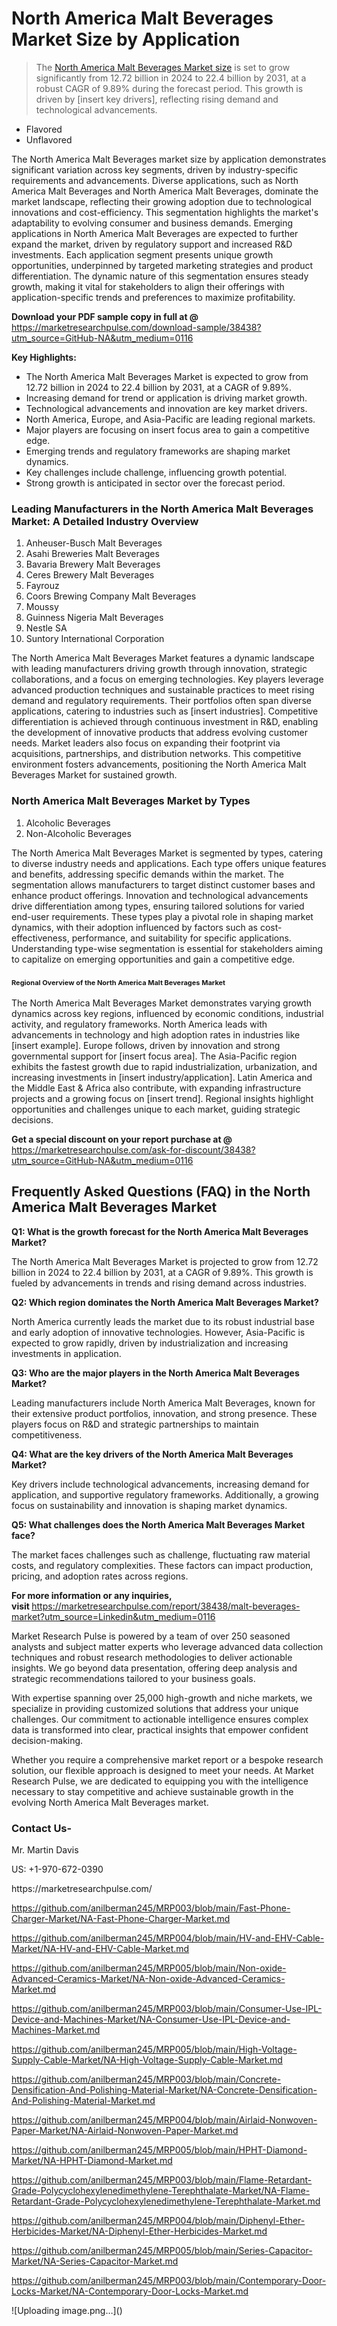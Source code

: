 <h1>North America Malt Beverages Market&nbsp;Size by Application</h1><blockquote><p>The <a href="https://marketresearchpulse.com/download-sample/38438?utm_source=GitHub-NA&amp;utm_medium=0116">North America Malt Beverages Market size</a> is set to grow significantly from 12.72 billion in 2024 to 22.4 billion by 2031, at a robust CAGR of 9.89% during the forecast period. This growth is driven by [insert key drivers], reflecting rising demand and technological advancements.</p></blockquote><ul><li>Flavored <li> Unflavored</li></ul><p>The North America Malt Beverages market size by application demonstrates significant variation across key segments, driven by industry-specific requirements and advancements. Diverse applications, such as North America Malt Beverages and North America Malt Beverages, dominate the market landscape, reflecting their growing adoption due to technological innovations and cost-efficiency. This segmentation highlights the market's adaptability to evolving consumer and business demands. Emerging applications in North America Malt Beverages are expected to further expand the market, driven by regulatory support and increased R&D investments. Each application segment presents unique growth opportunities, underpinned by targeted marketing strategies and product differentiation. The dynamic nature of this segmentation ensures steady growth, making it vital for stakeholders to align their offerings with application-specific trends and preferences to maximize profitability.</p><p><strong>Download your PDF sample copy in full at @ </strong><a href="https://marketresearchpulse.com/download-sample/38438?utm_source=GitHub-NA&amp;utm_medium=0116">https://marketresearchpulse.com/download-sample/38438?utm_source=GitHub-NA&amp;utm_medium=0116</a></p><p><strong>Key Highlights: </strong></p><ul><li>The North America Malt Beverages Market is expected to grow from 12.72 billion in 2024 to 22.4 billion by 2031, at a CAGR of 9.89%.</li><li>Increasing demand for trend or application is driving market growth.</li><li>Technological advancements and innovation are key market drivers.</li><li>North America, Europe, and Asia-Pacific are leading regional markets.</li><li>Major players are focusing on insert focus area to gain a competitive edge.</li><li>Emerging trends and regulatory frameworks are shaping market dynamics.</li><li>Key challenges include challenge, influencing growth potential.</li><li>Strong growth is anticipated in sector over the forecast period.</li></ul><h3>Leading Manufacturers in the North America Malt Beverages Market: A Detailed Industry Overview</h3><ol><li>Anheuser-Busch Malt Beverages</li><li>Asahi Breweries Malt Beverages</li><li>Bavaria Brewery Malt Beverages</li><li>Ceres Brewery Malt Beverages</li><li>Fayrouz</li><li>Coors Brewing Company Malt Beverages</li><li>Moussy</li><li>Guinness Nigeria Malt Beverages</li><li>Nestle SA</li><li>Suntory International Corporation</li></ol><div class="flex max-w-full flex-col flex-grow"><div class="min-h-8 text-message flex w-full flex-col items-end gap-2 whitespace-normal break-words [.text-message+&amp;]:mt-5" dir="auto" data-message-author-role="assistant" data-message-id="fd8432e4-4910-450d-b182-61b7bfb0a01f" data-message-model-slug="gpt-4o"><div class="flex w-full flex-col gap-1 empty:hidden first:pt-[3px]"><div class="markdown prose w-full break-words dark:prose-invert light"><p>The North America Malt Beverages Market features a dynamic landscape with leading manufacturers driving growth through innovation, strategic collaborations, and a focus on emerging technologies. Key players leverage advanced production techniques and sustainable practices to meet rising demand and regulatory requirements. Their portfolios often span diverse applications, catering to industries such as [insert industries]. Competitive differentiation is achieved through continuous investment in R&amp;D, enabling the development of innovative products that address evolving customer needs. Market leaders also focus on expanding their footprint via acquisitions, partnerships, and distribution networks. This competitive environment fosters advancements, positioning the North America Malt Beverages Market for sustained growth.</p></div></div></div></div><h3>North America Malt Beverages Market by Types</h3><ol><li>Alcoholic Beverages <li> Non-Alcoholic Beverages</li></ol><div class="flex max-w-full flex-col flex-grow"><div class="min-h-8 text-message flex w-full flex-col items-end gap-2 whitespace-normal break-words [.text-message+&amp;]:mt-5" dir="auto" data-message-author-role="assistant" data-message-id="084470be-0bb7-4664-bddf-5156b4f41249" data-message-model-slug="gpt-4o-mini"><div class="flex w-full flex-col gap-1 empty:hidden first:pt-[3px]"><div class="markdown prose w-full break-words dark:prose-invert light"><p>The North America Malt Beverages Market is segmented by types, catering to diverse industry needs and applications. Each type offers unique features and benefits, addressing specific demands within the market. The segmentation allows manufacturers to target distinct customer bases and enhance product offerings. Innovation and technological advancements drive differentiation among types, ensuring tailored solutions for varied end-user requirements. These types play a pivotal role in shaping market dynamics, with their adoption influenced by factors such as cost-effectiveness, performance, and suitability for specific applications. Understanding type-wise segmentation is essential for stakeholders aiming to capitalize on emerging opportunities and gain a competitive edge.</p></div></div></div></div><h3><span style="font-size: 11px;">Regional Overview of the North America Malt Beverages Market</span></h3><div class="flex max-w-full flex-col flex-grow"><div class="min-h-8 text-message flex w-full flex-col items-end gap-2 whitespace-normal break-words [.text-message+&amp;]:mt-5" dir="auto" data-message-author-role="assistant" data-message-id="e9038762-ce64-4e30-91c9-9bd413514231" data-message-model-slug="gpt-4o-mini"><div class="flex w-full flex-col gap-1 empty:hidden first:pt-[3px]"><div class="markdown prose w-full break-words dark:prose-invert light"><p>The North America Malt Beverages Market demonstrates varying growth dynamics across key regions, influenced by economic conditions, industrial activity, and regulatory frameworks. North America leads with advancements in technology and high adoption rates in industries like [insert example]. Europe follows, driven by innovation and strong governmental support for [insert focus area]. The Asia-Pacific region exhibits the fastest growth due to rapid industrialization, urbanization, and increasing investments in [insert industry/application]. Latin America and the Middle East &amp; Africa also contribute, with expanding infrastructure projects and a growing focus on [insert trend]. Regional insights highlight opportunities and challenges unique to each market, guiding strategic decisions.</p></div></div></div></div><p><strong>Get a special discount on your report purchase at @ </strong><a href="https://marketresearchpulse.com/ask-for-discount/38438?utm_source=GitHub-NA&amp;utm_medium=0116">https://marketresearchpulse.com/ask-for-discount/38438?utm_source=GitHub-NA&amp;utm_medium=0116</a></p><h2>Frequently Asked Questions (FAQ) in the North America Malt Beverages Market</h2><p><strong>Q1: What is the growth forecast for the North America Malt Beverages Market?</strong></p><p>The North America Malt Beverages Market is projected to grow from 12.72 billion in 2024 to 22.4 billion by 2031, at a CAGR of 9.89%. This growth is fueled by advancements in trends and rising demand across industries.</p><p><strong>Q2: Which region dominates the North America Malt Beverages Market?</strong></p><p>North America currently leads the market due to its robust industrial base and early adoption of innovative technologies. However, Asia-Pacific is expected to grow rapidly, driven by industrialization and increasing investments in application.</p><p><strong>Q3: Who are the major players in the North America Malt Beverages Market?</strong></p><p>Leading manufacturers include North America Malt Beverages, known for their extensive product portfolios, innovation, and strong presence. These players focus on R&amp;D and strategic partnerships to maintain competitiveness.</p><p><strong>Q4: What are the key drivers of the North America Malt Beverages Market?</strong></p><p>Key drivers include technological advancements, increasing demand for application, and supportive regulatory frameworks. Additionally, a growing focus on sustainability and innovation is shaping market dynamics.</p><p><strong>Q5: What challenges does the North America Malt Beverages Market face?</strong></p><p>The market faces challenges such as challenge, fluctuating raw material costs, and regulatory complexities. These factors can impact production, pricing, and adoption rates across regions.</p><p><strong>For more information or any inquiries, visit&nbsp;</strong><a href="https://marketresearchpulse.com/report/38438/malt-beverages-market?utm_source=Linkedin&utm_medium=0116">https://marketresearchpulse.com/report/38438/malt-beverages-market?utm_source=Linkedin&utm_medium=0116</a></p><p>Market Research Pulse is powered by a team of over 250 seasoned analysts and subject matter experts who leverage advanced data collection techniques and robust research methodologies to deliver actionable insights. We go beyond data presentation, offering deep analysis and strategic recommendations tailored to your business goals.</p><p>With expertise spanning over 25,000 high-growth and niche markets, we specialize in providing customized solutions that address your unique challenges. Our commitment to actionable intelligence ensures complex data is transformed into clear, practical insights that empower confident decision-making.</p><p>Whether you require a comprehensive market report or a bespoke research solution, our flexible approach is designed to meet your needs. At Market Research Pulse, we are dedicated to equipping you with the intelligence necessary to stay competitive and achieve sustainable growth in the evolving North America Malt Beverages market.</p><h3><strong>Contact Us-</strong></h3><p>Mr. Martin Davis</p><p>US: +1-970-672-0390</p><p>https://marketresearchpulse.com/</p><p><a href="https://github.com/anilberman245/MRP003/blob/main/Fast-Phone-Charger-Market/NA-Fast-Phone-Charger-Market.md">https://github.com/anilberman245/MRP003/blob/main/Fast-Phone-Charger-Market/NA-Fast-Phone-Charger-Market.md</a></p><p><a href="https://github.com/anilberman245/MRP004/blob/main/HV-and-EHV-Cable-Market/NA-HV-and-EHV-Cable-Market.md">https://github.com/anilberman245/MRP004/blob/main/HV-and-EHV-Cable-Market/NA-HV-and-EHV-Cable-Market.md</a></p><p><a href="https://github.com/anilberman245/MRP005/blob/main/Non-oxide-Advanced-Ceramics-Market/NA-Non-oxide-Advanced-Ceramics-Market.md">https://github.com/anilberman245/MRP005/blob/main/Non-oxide-Advanced-Ceramics-Market/NA-Non-oxide-Advanced-Ceramics-Market.md</a></p><p><a href="https://github.com/anilberman245/MRP003/blob/main/Consumer-Use-IPL-Device-and-Machines-Market/NA-Consumer-Use-IPL-Device-and-Machines-Market.md">https://github.com/anilberman245/MRP003/blob/main/Consumer-Use-IPL-Device-and-Machines-Market/NA-Consumer-Use-IPL-Device-and-Machines-Market.md</a></p><p><a href="https://github.com/anilberman245/MRP005/blob/main/High-Voltage-Supply-Cable-Market/NA-High-Voltage-Supply-Cable-Market.md">https://github.com/anilberman245/MRP005/blob/main/High-Voltage-Supply-Cable-Market/NA-High-Voltage-Supply-Cable-Market.md</a></p><p><a href="https://github.com/anilberman245/MRP003/blob/main/Concrete-Densification-And-Polishing-Material-Market/NA-Concrete-Densification-And-Polishing-Material-Market.md">https://github.com/anilberman245/MRP003/blob/main/Concrete-Densification-And-Polishing-Material-Market/NA-Concrete-Densification-And-Polishing-Material-Market.md</a></p><p><a href="https://github.com/anilberman245/MRP004/blob/main/Airlaid-Nonwoven-Paper-Market/NA-Airlaid-Nonwoven-Paper-Market.md">https://github.com/anilberman245/MRP004/blob/main/Airlaid-Nonwoven-Paper-Market/NA-Airlaid-Nonwoven-Paper-Market.md</a></p><p><a href="https://github.com/anilberman245/MRP005/blob/main/HPHT-Diamond-Market/NA-HPHT-Diamond-Market.md">https://github.com/anilberman245/MRP005/blob/main/HPHT-Diamond-Market/NA-HPHT-Diamond-Market.md</a></p><p><a href="https://github.com/anilberman245/MRP003/blob/main/Flame-Retardant-Grade-Polycyclohexylenedimethylene-Terephthalate-Market/NA-Flame-Retardant-Grade-Polycyclohexylenedimethylene-Terephthalate-Market.md">https://github.com/anilberman245/MRP003/blob/main/Flame-Retardant-Grade-Polycyclohexylenedimethylene-Terephthalate-Market/NA-Flame-Retardant-Grade-Polycyclohexylenedimethylene-Terephthalate-Market.md</a></p><p><a href="https://github.com/anilberman245/MRP004/blob/main/Diphenyl-Ether-Herbicides-Market/NA-Diphenyl-Ether-Herbicides-Market.md">https://github.com/anilberman245/MRP004/blob/main/Diphenyl-Ether-Herbicides-Market/NA-Diphenyl-Ether-Herbicides-Market.md</a></p><p><a href="https://github.com/anilberman245/MRP005/blob/main/Series-Capacitor-Market/NA-Series-Capacitor-Market.md">https://github.com/anilberman245/MRP005/blob/main/Series-Capacitor-Market/NA-Series-Capacitor-Market.md</a></p><p><a href="https://github.com/anilberman245/MRP003/blob/main/Contemporary-Door-Locks-Market/NA-Contemporary-Door-Locks-Market.md">https://github.com/anilberman245/MRP003/blob/main/Contemporary-Door-Locks-Market/NA-Contemporary-Door-Locks-Market.md</a></p>
![Uploading image.png…]()
